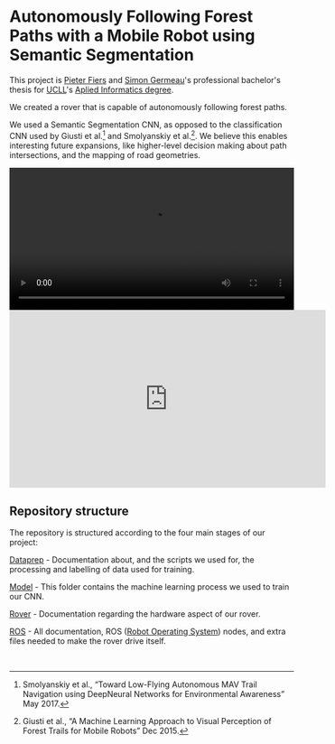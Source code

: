 # Autonomously Following Forest Paths with a Mobile Robot using Semantic Segmentation

This project is [Pieter Fiers](https://pfiers.net) and
 [Simon Germeau](https://github.com/GermeauSimon)'s professional bachelor's thesis for [UCLL](https://www.ucll.be/)'s [Aplied Informatics degree](http://onderwijsaanbod.leuven.ucll.be/opleidingen/n/SC_52335187.htm).

We created a rover that is capable of autonomously following forest paths. 

We used a Semantic Segmentation CNN, as opposed to the classification CNN 
used by Giusti et al.[^1] and Smolyanskiy et al.[^2]. We believe this enables 
interesting future expansions, like higher-level decision making about path 
intersections, and the mapping of road geometries.

<video width="100%" controls>
    <source src="intro.webm" type="video/webm">
</video>

<iframe width="560" height="315" src="https://www.youtube.com/embed/SpPcj6MqQEs" frameborder="0" allow="accelerometer; autoplay; clipboard-write; encrypted-media; gyroscope; picture-in-picture" allowfullscreen></iframe>

## Repository structure

The repository is structured according to the four main stages of our project:

[Dataprep](dataprep/README.md) - Documentation about, and the scripts we used for, the processing and labelling 
of data used for training.

[Model](model/README.md) - This folder contains the machine learning process we used to train our CNN.

[Rover](rover/README.md) - Documentation regarding the hardware aspect of our rover.

[ROS](ros/README.md) - All documentation, ROS ([Robot Operating System](https://www.ros.org/)) nodes, and extra files needed to make the rover drive
itself.

<br>

[^1]: Smolyanskiy et al., “Toward Low-Flying Autonomous MAV Trail Navigation using DeepNeural Networks for Environmental Awareness” May 2017.  
[^2]: Giusti et al., “A Machine Learning Approach to Visual Perception of Forest Trails for Mobile Robots” Dec 2015. 

